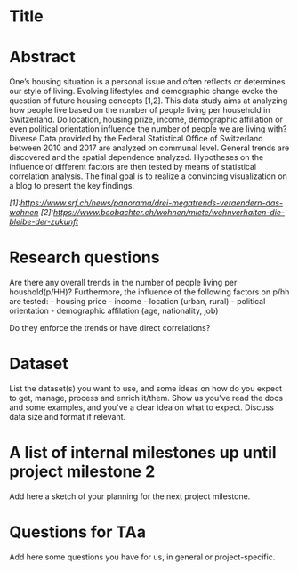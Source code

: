 # Title

# Abstract
One’s housing situation is a personal issue and often reflects or determines our style of living. Evolving lifestyles and demographic change evoke the question of future housing concepts [1,2].
This data study aims at analyzing how people live based on the number of people living per household in Switzerland. Do location, housing prize, income, demographic affiliation or even political orientation influence the number of people we are living with? Diverse Data provided by the Federal Statistical Office of Switzerland between 2010 and 2017 are analyzed on communal level. General trends are discovered and the spatial dependence analyzed. Hypotheses on the influence of different factors are then tested by means of statistical correlation analysis. The final goal is to realize a convincing visualization on a blog to present the key findings.

*[1]:https://www.srf.ch/news/panorama/drei-megatrends-veraendern-das-wohnen*
*[2]:https://www.beobachter.ch/wohnen/miete/wohnverhalten-die-bleibe-der-zukunft*

# Research questions
Are there any overall trends in the number of people living per houshold(p/HH)?
Furthermore, the influence of the following factors on p/hh are tested:
    - housing price
    - income
    - location (urban, rural)
    - political orientation
    - demographic affilation (age, nationality, job)
    
Do they enforce the trends or have direct correlations?   
    

# Dataset
List the dataset(s) you want to use, and some ideas on how do you expect to get, manage, process and enrich it/them. Show us you've read the docs and some examples, and you've a clear idea on what to expect. Discuss data size and format if relevant.

# A list of internal milestones up until project milestone 2
Add here a sketch of your planning for the next project milestone.

# Questions for TAa
Add here some questions you have for us, in general or project-specific.
